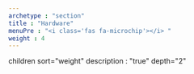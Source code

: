 ```yaml
---
archetype : "section"
title : "Hardware"
menuPre : "<i class='fas fa-microchip'></i> "
weight : 4
---
```

children sort="weight" description : "true" depth="2"
